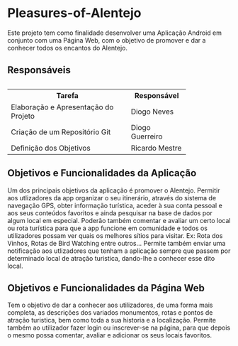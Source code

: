 # Pleasures-of-Alentejo

Este projeto tem como finalidade desenvolver uma Aplicação Android em conjunto com uma Página Web, com o objetivo de promover e dar a conhecer todos os encantos do Alentejo.


<!DOCTYPE html>
<html>
<head>
</head>
<body>
  
  
  
<h2>Responsáveis<h2>
<table style="width:80%">
  <tr>
    <th>Tarefa</th>
    <th>Responsável</th>
  </tr>
  <tr>
    <td>Elaboração e Apresentação do Projeto</td>
    <td>Diogo Neves</td>
  </tr>
  <tr>
    <td>Criação de um Repositório Git</td>
    <td>Diogo Guerreiro</td>
  </tr>
  <tr>
    <td>Definição dos Objetivos</td>
    <td>Ricardo Mestre</td>
  </tr>
</table>
  
  <h2> Objetivos e Funcionalidades da Aplicação </h2>
  
  Um dos principais objetivos da aplicação é promover o Alentejo. 
Permitir aos utlizadores da app organizar o seu itinerário, através do sistema de navegação GPS, obter informação turística, aceder à sua conta pessoal e aos seus conteúdos favoritos e ainda pesquisar na base de dados por algum local em especial. Poderão também comentar e avaliar um certo local ou rota turística para que a app funcione em comunidade e todos os utilizadores possam ver quais os melhores sítios para visitar. Ex: Rota dos Vinhos, Rotas de Bird Watching entre outros... Permite também enviar uma notificação aos utlizadores que tenham a aplicação sempre que passem por determinado local de atração turistica, dando-lhe a conhecer esse dito local.

 <h2> Objetivos e Funcionalidades da Página Web </h2>
 
 Tem o objetivo de dar a conhecer aos utilizadores, de uma forma mais completa, as descrições dos variados monumentos, rotas e pontos de atração turistica, bem como toda a sua historia e a localização. Permite também ao utilizador fazer login ou inscrever-se na página, para que depois o mesmo possa comentar, avaliar e adicionar os seus locais favoritos. 



</body>
</html>



  



 
